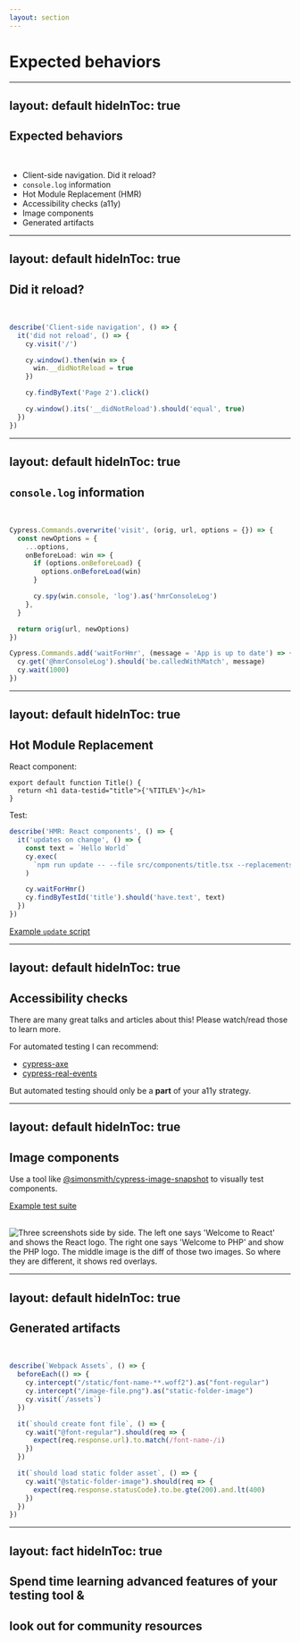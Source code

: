 ```yaml
---
layout: section
---
```


# Expected behaviors

<!--
Now that we went through the different configs, let's see how you can test functionalities of your meta-framework that should definitely work and that you control.
-->

---
layout: default
hideInToc: true
---

## Expected behaviors

<br />

<v-clicks>

- Client-side navigation. Did it reload?
- `console.log` information
- Hot Module Replacement (HMR)
- Accessibility checks (a11y)
- Image components
- Generated artifacts

</v-clicks>

<!--
The sky is the limit here. But you probably want to focus on important, widely used features.
-->

---
layout: default
hideInToc: true
---

## Did it reload?

<br />

```ts {5-11}
describe('Client-side navigation', () => {
  it('did not reload', () => {
    cy.visit('/')

    cy.window().then(win => {
      win.__didNotReload = true
    })

    cy.findByText('Page 2').click()

    cy.window().its('__didNotReload').should('equal', true)
  })
})
```

<!--
If there would be a reload, didNotReload would not exist on the window object
-->

---
layout: default
hideInToc: true
---

## `console.log` information

<br />

```ts {9,17}
Cypress.Commands.overwrite('visit', (orig, url, options = {}) => {
  const newOptions = {
    ...options,
    onBeforeLoad: win => {
      if (options.onBeforeLoad) {
        options.onBeforeLoad(win)
      }

      cy.spy(win.console, 'log').as('hmrConsoleLog')
    },
  }

  return orig(url, newOptions)
})

Cypress.Commands.add('waitForHmr', (message = 'App is up to date') => {
  cy.get('@hmrConsoleLog').should('be.calledWithMatch', message)
  cy.wait(1000)
})
```

<!--
You don't need to overwrite "visit", you can also alias it inside your test. This is just Gatsby's setup.

We use this to inspect the browser console. "App is up to date" comes from our webpack implementation and is printed, when HMR is done.

We also use this to check if ESLint rules work, since their warnings are printed to the console.
-->

---
layout: default
hideInToc: true
---

## Hot Module Replacement

React component:

```tsx {2}
export default function Title() {
  return <h1 data-testid="title">{'%TITLE%'}</h1>
}
```

Test:

```ts {4-6,8-9}
describe('HMR: React components', () => {
  it('updates on change', () => {
    const text = `Hello World`
    cy.exec(
      `npm run update -- --file src/components/title.tsx --replacements "TITLE:${text}"`
    )

    cy.waitForHmr()
    cy.findByTestId('title').should('have.text', text)
  })
})
```

[Example `update` script](https://github.com/gatsbyjs/gatsby/blob/ccbbda5c6ae4cc9dfcbbf07891e9c74461c6ed55/e2e-tests/development-runtime/scripts/update.js)

<!--
waitForHmr is what I shown in the previous "console.log" section
-->

---
layout: default
hideInToc: true
---

## Accessibility checks

There are many great talks and articles about this! Please watch/read those to learn more.

For automated testing I can recommend:

- [cypress-axe](https://github.com/component-driven/cypress-axe)
- [cypress-real-events](https://github.com/dmtrKovalenko/cypress-real-events)

But automated testing should only be a **part** of your a11y strategy.

---
layout: default
hideInToc: true
---

## Image components

Use a tool like [@simonsmith/cypress-image-snapshot](https://github.com/simonsmith/cypress-image-snapshot) to visually test components.

[Example test suite](https://github.com/gatsbyjs/gatsby/tree/ccbbda5c6ae4cc9dfcbbf07891e9c74461c6ed55/e2e-tests/visual-regression)

<br />

<img src="/image-diff-react-php.png" alt="Three screenshots side by side. The left one says 'Welcome to React' and shows the React logo. The right one says 'Welcome to PHP' and show the PHP logo. The middle image is the diff of those two images. So where they are different, it shows red overlays." />

<!--
We use this to test our gatsby-plugin-image component.
-->

---
layout: default
hideInToc: true
---

## Generated artifacts

<br />

```ts {3-4,9-11,15-17}
describe(`Webpack Assets`, () => {
  beforeEach(() => {
    cy.intercept("/static/font-name-**.woff2").as("font-regular")
    cy.intercept("/image-file.png").as("static-folder-image")
    cy.visit(`/assets`)
  })

  it(`should create font file`, () => {
    cy.wait("@font-regular").should(req => {
      expect(req.response.url).to.match(/font-name-/i)
    })
  })

  it(`should load static folder asset`, () => {
    cy.wait("@static-folder-image").should(req => {
      expect(req.response.statusCode).to.be.gte(200).and.lt(400)
    })
  })
})
```

<!--
This can test if you configured your build tool correctly or your own code. Better to be safe than sorry.
-->

---
layout: fact
hideInToc: true
---

## Spend time learning advanced features of your testing tool & <br />
## look out for community resources